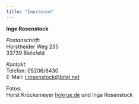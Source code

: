 ```yaml
---
title: "Impressum"
---
```

**Inge Rosenstock**  

*Postanschrift:*  
Horstheider Weg 235  
33739 Bielefeld  

*Kontakt:*  
Telefon: 05206/8430  
E-Mail: [i.rosenstock@bitel.net](mailto:i.rosenstock@bitel.net)  

Fotos:  
Horst Krückemeyer [hokrue.de](hokrue.de) und Inga Rosenstock